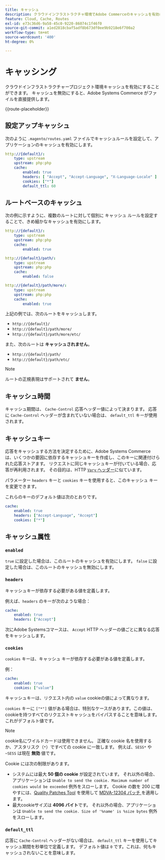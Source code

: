 ```yaml
---
title: キャッシュ
description: クラウドインフラストラクチャ環境でAdobe Commerceのキャッシュを有効にする方法を説明します。
feature: Cloud, Cache, Routes
exl-id: e73c36d6-9a58-45c0-9220-86074c1f46f0
source-git-commit: a1ed2818cbaf5adf8b673df0ee9b9218e6f700a2
workflow-type: tm+mt
source-wordcount: '400'
ht-degree: 0%

---
```


# キャッシング

クラウドインフラストラクチャープロジェクト環境キャッシュを有効にすることができます。 キャッシュを無効にすると、Adobe Systems Commerce がファイルを直接提供します。

{{route-placeholder}}

## 設定アップキャッシュ

次のように `.magento/routes.yaml` ファイルでキャッシュルールを設定して、アプリケーションのキャッシュを有効にします。

```yaml
http://{default}/:
    type: upstream
    upstream: php:php
    cache:
        enabled: true
        headers: [ "Accept", "Accept-Language", "X-Language-Locale" ]
        cookies: ["*"]
        default_ttl: 60
```

## ルートベースのキャッシュ

次の例に示すように、複数のルートに対して個別に キャッシュ ルールを設定することで、きめ細かなキャッシュを有効にします。

```yaml
http://{default}/:
    type: upstream
    upstream: php:php
    cache:
        enabled: true

http://{default}/path/:
    type: upstream
    upstream: php:php
    cache:
        enabled: false

http://{default}/path/more/:
    type: upstream
    upstream: php:php
    cache:
        enabled: true
```

上記の例では、次のルートをキャッシュします。

- `http://{default}/`
- `http://{default}/path/more/`
- `http://{default}/path/more/etc/`

また、次のルートは **キャッシュされません**。

- `http://{default}/path/`
- `http://{default}/path/etc/`

>[!NOTE]
>
>ルートの正規表現はサポートされて **ません**。

## キャッシュ時間

キャッシュ期間は、 `Cache-Control` 応答ヘッダー値によって決まります。 応答に `Cache-Control` ヘッダーが含まれていない場合は、 `default_ttl` キーが使用されます。

## キャッシュキー

応答をキャッシュする方法を決定するために、Adobe Systems Commerce は、いくつかの要因に依存するキャッシュキーを作成し、このキーに関連付けられた応答ストアます。 リクエストに同じキャッシュキーが付いている場合、応答が再利用されます。 その目的は、HTTP [`Vary` ヘッダー](https://www.w3.org/Protocols/rfc2616/rfc2616-sec14.html#sec14.44)に似ています。

パラメーター `headers` キーと `cookies` キーを使用すると、このキャッシュ キーを変更できます。

これらのキーのデフォルト値は次のとおりです。

```yaml
cache:
    enabled: true
    headers: ["Accept-Language", "Accept"]
    cookies: ["*"]
```

## キャッシュ属性

### `enabled`

`true` に設定した場合は、このルートのキャッシュを有効にします。 `false` に設定した場合は、このルートのキャッシュを無効にします。

### `headers`

キャッシュキーが依存する必要がある値を定義します。

例えば、`headers` のキーが次のような場合：

```yaml
cache:
    enabled: true
    headers: ["Accept"]
```

次にAdobe Systemsコマースは、 `Accept` HTTP ヘッダーの値ごとに異なる応答をキャッシュします。

### `cookies`

`cookies` キーは、キャッシュ キーが依存する必要がある値を定義します。

例：

```yaml
cache:
    enabled: true
    cookies: ["value"]
```

キャッシュキーは、リクエスト内の `value` cookieの値によって異なります。

`cookies` キーに `["*"]` 値がある場合は、特別なケースがあります。この値は、cookieを持つすべてのリクエストキャッシュをバイパスすることを意味します。 これがデフォルト値です。

>[!NOTE]
>
>cookie名にワイルドカードは使用できません。 正確な cookie 名を使用するか、アスタリスク（`*`）ですべての cookie に一致します。 例えば、`SESS*` や `~SESS` は現在 **無効** 値です。

Cookie には次の制限があります。

- システムには最大 **50 個の cookie** が設定されています。 それ以外の場合、アプリケーションは `Unable to send the cookie. Maximum number of cookies would be exceeded` 例外をスローします。 Cookie の数を 200 に増やすには、[Quality Patches Tool](https://experienceleague.adobe.com/ja/docs/commerce-learn/tutorials/tools/quality-patch-tool) を使用して [MDVA-12304 パッチ ](https://experienceleague.adobe.com/docs/commerce-operations/tools/quality-patches-tool/release-notes.html?lang=ja) を適用します。
- 最大cookieサイズは **4096 バイト**&#x200B;です。 それ以外の場合、アプリケーションは `Unable to send the cookie. Size of '%name' is %size bytes` 例外をスローします。

### `default_ttl`

応答に `Cache-Control` ヘッダーがない場合は、 `default_ttl` キーを使用してキャッシュ期間を秒単位で定義します。 デフォルト値は `0` です。これは、何もキャッシュされないことを意味します。
